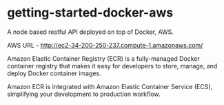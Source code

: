 # getting-started-docker-aws
A node based restful API deployed on top of Docker, AWS.

AWS URL - http://ec2-34-200-250-237.compute-1.amazonaws.com/

Amazon Elastic Container Registry (ECR) is a fully-managed Docker container registry that makes it easy for developers to store, manage, and deploy Docker container images.

Amazon ECR is integrated with Amazon Elastic Container Service (ECS), simplifying your development to production workflow.
